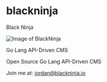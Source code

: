 # blackninja
Black Ninja

![Image of BlackNinja](https://lh3.ggpht.com/2FncY_wUnlxNOgUVt7jPGSsv7A1BARb9q0bX8QoKKKv7USebeG5220g04ZV5Ousbxqle=w300)

Go Lang API-Driven CMS

Open Source Go Lang API-Driven CMS

Join me at: jordan@blackninja.io
